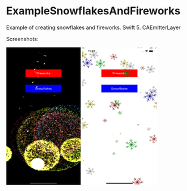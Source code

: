 # ExampleSnowflakesAndFireworks
Example of creating snowflakes and fireworks. Swift 5. CAEmitterLayer

Screenshots:

<img src="https://github.com/IvanKramarchuk/ExampleSnowflakesAndFireworks/blob/master/ScreenShot1.png" width="200" height="370"> <img src="https://github.com/IvanKramarchuk/ExampleSnowflakesAndFireworks/blob/master/ScreenShot2.png" width="200" height="370">
